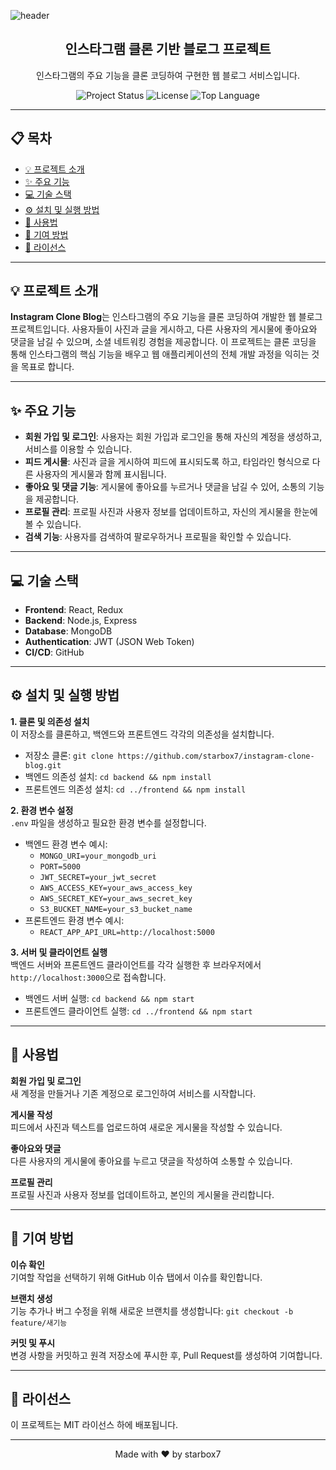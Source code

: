 ![header](https://capsule-render.vercel.app/api?type=wave&color=auto&height=300&section=header&text=Instagram%20Clone%20Blog&fontSize=80)

<h2 align="center">인스타그램 클론 기반 블로그 프로젝트</h2>

<p align="center">
  인스타그램의 주요 기능을 클론 코딩하여 구현한 웹 블로그 서비스입니다.
</p>

<p align="center">
  <img src="https://img.shields.io/badge/status-active-brightgreen" alt="Project Status">
  <img src="https://img.shields.io/badge/license-MIT-blue" alt="License">
  <img src="https://img.shields.io/github/languages/top/starbox7/instagram-clone-blog" alt="Top Language">
</p>

---

## 📋 목차

- [💡 프로젝트 소개](#-프로젝트-소개)
- [✨ 주요 기능](#-주요-기능)
- [💻 기술 스택](#-기술-스택)
- [⚙️ 설치 및 실행 방법](#️-설치-및-실행-방법)
- [📱 사용법](#-사용법)
- [🤝 기여 방법](#-기여-방법)
- [📄 라이선스](#-라이선스)

---

## 💡 프로젝트 소개

**Instagram Clone Blog**는 인스타그램의 주요 기능을 클론 코딩하여 개발한 웹 블로그 프로젝트입니다. 사용자들이 사진과 글을 게시하고, 다른 사용자의 게시물에 좋아요와 댓글을 남길 수 있으며,  소셜 네트워킹 경험을 제공합니다. 이 프로젝트는 클론 코딩을 통해 인스타그램의 핵심 기능을 배우고 웹 애플리케이션의 전체 개발 과정을 익히는 것을 목표로 합니다.

---

## ✨ 주요 기능

- **회원 가입 및 로그인**: 사용자는 회원 가입과 로그인을 통해 자신의 계정을 생성하고, 서비스를 이용할 수 있습니다.
- **피드 게시물**: 사진과 글을 게시하여 피드에 표시되도록 하고, 타임라인 형식으로 다른 사용자의 게시물과 함께 표시됩니다.
- **좋아요 및 댓글 기능**: 게시물에 좋아요를 누르거나 댓글을 남길 수 있어, 소통의 기능을 제공합니다.
- **프로필 관리**: 프로필 사진과 사용자 정보를 업데이트하고, 자신의 게시물을 한눈에 볼 수 있습니다.
- **검색 기능**: 사용자를 검색하여 팔로우하거나 프로필을 확인할 수 있습니다.

---

## 💻 기술 스택

- **Frontend**: React, Redux
- **Backend**: Node.js, Express
- **Database**: MongoDB
- **Authentication**: JWT (JSON Web Token)
- **CI/CD**: GitHub

---

## ⚙️ 설치 및 실행 방법

**1. 클론 및 의존성 설치**  
이 저장소를 클론하고, 백엔드와 프론트엔드 각각의 의존성을 설치합니다.

   - 저장소 클론: `git clone https://github.com/starbox7/instagram-clone-blog.git`
   - 백엔드 의존성 설치: `cd backend && npm install`
   - 프론트엔드 의존성 설치: `cd ../frontend && npm install`

**2. 환경 변수 설정**  
`.env` 파일을 생성하고 필요한 환경 변수를 설정합니다.

   - 백엔드 환경 변수 예시:
     - `MONGO_URI=your_mongodb_uri`
     - `PORT=5000`
     - `JWT_SECRET=your_jwt_secret`
     - `AWS_ACCESS_KEY=your_aws_access_key`
     - `AWS_SECRET_KEY=your_aws_secret_key`
     - `S3_BUCKET_NAME=your_s3_bucket_name`
   - 프론트엔드 환경 변수 예시:
     - `REACT_APP_API_URL=http://localhost:5000`

**3. 서버 및 클라이언트 실행**  
백엔드 서버와 프론트엔드 클라이언트를 각각 실행한 후 브라우저에서 `http://localhost:3000`으로 접속합니다.

   - 백엔드 서버 실행: `cd backend && npm start`
   - 프론트엔드 클라이언트 실행: `cd ../frontend && npm start`

---

## 📱 사용법

**회원 가입 및 로그인**  
새 계정을 만들거나 기존 계정으로 로그인하여 서비스를 시작합니다.

**게시물 작성**  
피드에서 사진과 텍스트를 업로드하여 새로운 게시물을 작성할 수 있습니다.

**좋아요와 댓글**  
다른 사용자의 게시물에 좋아요를 누르고 댓글을 작성하여 소통할 수 있습니다.

**프로필 관리**  
프로필 사진과 사용자 정보를 업데이트하고, 본인의 게시물을 관리합니다.

---

## 🤝 기여 방법

**이슈 확인**  
기여할 작업을 선택하기 위해 GitHub 이슈 탭에서 이슈를 확인합니다.

**브랜치 생성**  
기능 추가나 버그 수정을 위해 새로운 브랜치를 생성합니다: `git checkout -b feature/새기능`

**커밋 및 푸시**  
변경 사항을 커밋하고 원격 저장소에 푸시한 후, Pull Request를 생성하여 기여합니다.

---

## 📄 라이선스

이 프로젝트는 MIT 라이선스 하에 배포됩니다.  

---

<p align="center">
  Made with ❤️ by starbox7
</p>
